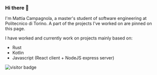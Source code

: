 ### Hi there 👋
I'm Mattia Campagnola, a master's student of software engineering at Politecnico di Torino. 
A part of the projects I've worked on are pinned on this page.

I have worked and currently work on projects mainly based on:

* Rust
* Kotlin
* Javascript (React client + NodeJS express server)

![visitor badge](https://visitor-badge.glitch.me/badge?page_id=Mattia9918.visitor-badge&left_text=Visitors)
